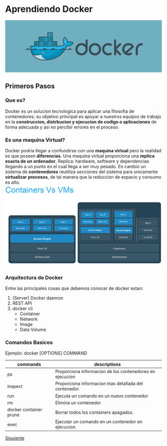 # Aprendiendo Docker
![Image Banner](./.src/dockerbanner.jpg)
## Primeros Pasos
### Que es?
Docker es un solucion tecnologica para aplicar una filosofia de contenedores; su objetivo principal es apoyar a nuestros equipos de trabajo en la **construccion, distrbucion y ejecucion de codigo o aplicaciones** de forma adecuada y asi no percibir errores en el proceso.

### Es una maquina Virtual?
Docker podria llegar a confundirse con una **maquina virtual** pero la realidad es que poseen **diferencias**. 
Una maquina virtual proporciona una **replica exacta de un ordenador**, Replica: hardware, software y dependencias llegando a un punto en el cual llega a ser muy pesado.
En cambio un sistema de **contenedores** reutiliza secciones del sistema para unicamente **virtualizar procesos**, de tal manera que la reduccion de espacio y consumo es alto.
![Image VM](./.src/docker_vs_vm.png)

### Arquitectura de Docker
Entre las principales cosas que debemos conocer de docker estan:

1. (Server) Docker daemon
2. REST API
3. docker cli
    - Container
    - Network
    - Image
    - Data Volume

### Comandos Basicos
Ejemplo: docker [OPTIONS] COMMAND

|commands|descriptions|
|--------|------------|
|ps      | Proporciona informacion de los contenedores en ejecucion|
|inspect | Proporciona informacion mas detallada del contenedor.
|run| Ejecuta un comando en un nuevo contenedor
|rm| Elimina un contenedor
|docker container prune | Borrar todos los containers apagados.|
|exec| Ejecutar un comando en un contenedor en ejecucion.|

[Siguiente](./PAGE_1.md)